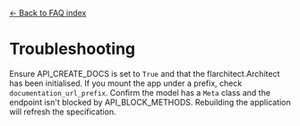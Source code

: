 [← Back to FAQ index](index.md)

# Troubleshooting
Ensure API_CREATE_DOCS is set to `True` and that the
flarchitect.Architect has been initialised. If
you mount the app under a prefix, check `documentation_url_prefix`.
Confirm the model has a `Meta` class and the endpoint isn't blocked by
API_BLOCK_METHODS. Rebuilding the application will refresh the
specification.

